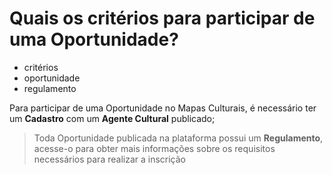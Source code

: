 # Quais os critérios para participar de uma Oportunidade?

- critérios
- oportunidade
- regulamento

Para participar de uma Oportunidade no Mapas Culturais, é necessário ter um **Cadastro** com um **Agente Cultural** publicado;

> Toda Oportunidade publicada na plataforma possui um **Regulamento**, acesse-o para obter mais informações sobre os requisitos necessários para realizar a inscrição